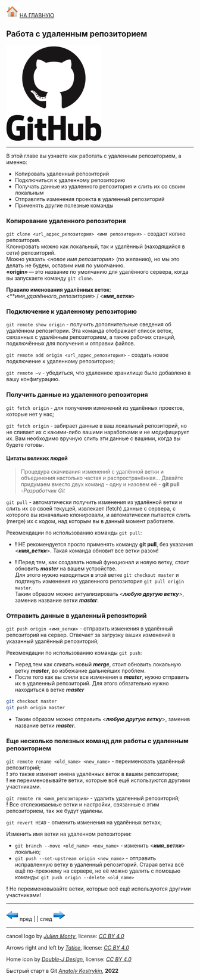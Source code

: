 [![home](./images/home.png)](./readme.md "Домой") [НА ГЛАВНУЮ](./readme.md "Вернуться на главную страницу")

## Работа с удаленным репозиторием

![github_logo](./images/github_original_wordmark_logo_icon.png)

---

В этой главе вы узнаете как работать с удаленным репозиторием, а именно:
* Копировать удаленный репозиторий
* Подключиться к удаленному репозиторию 
* Получать данные из удаленного репозитория и слить их со своим локальным
* Отправлять изменения проекта в удаленный репозиторий
* Применять другие полезные команды 


### Копирование удаленного репозитория 

`git clone <url_адрес_репозитория> <имя репозитория>` - создаст копию репозитория.  
Клонировать можно как локальный, так и удалённый (находящийся в сети) репозиторий.  
Можно указать <*новое имя репозитория*> (по желанию), но мы это делать не будем, оставим имя по умолчанию.  
**«origin»** — это название по умолчанию для удалённого сервера, когда вы запускаете команду `git clone`.

**Правило именования удалённых веток**: <***имя_удалённого_репозитория*> / <***имя_ветки***>

### Подключение к удаленному репозиторию

`git remote show origin` - получить дополнительные сведения об удалённом репозитории. Эта команда отображает список веток, связанных с удалённым репозиторием, а также рабочих станций, подключённых для получения и отправки файлов.

`git remote add origin <url_адрес_репозитория>` - создать новое подключение к удаленному репозиторию;

`git remote –v` - убедиться, что удаленное хранилище было добавлено в вашу конфигурацию.

### Получить данные из удаленного репозитория

`git fetch origin` - для получения изменений из удалённых проектов, которые нет у нас;

`git fetch origin` - забирает данные в ваш локальный репозиторий, но не сливает их с какими-либо вашими наработками и не модифицирует их. Вам необходимо вручную слить эти данные с вашими, когда вы будете готовы.

#### Цитаты великих людей

>Процедура скачивания изменений с удалённой ветки и объединения настолько частая и распространённая... Давайте придумаем вместо двух команд - одну и назовем её - **git pull**  
> -*Разработчик Git*

`git pull` - автоматически получить изменения из удалённой ветки и слить их со своей текущей, извлекает (fetch) данные с сервера, с которого вы изначально клонировали, и автоматически пытается слить (merge) их с кодом, над которым вы в данный момент работаете. 

Рекомендации по использованию команды `git pull`:

* **!** НЕ рекомендуется просто применять команду **git pull**, без указания <***имя_ветки***>. Такая команда обновит все ветки разом!

* **!** Перед тем, как создавать новый функционал и новую ветку, стоит обновить ***master*** на вашем устройстве.  
Для этого нужно находиться в этой ветке `git checkout master` и подтянуть изменения из удаленного репозитория
`git pull origin master`.  
Таким образом можно актуализировать <***любую другую ветку***>, заменив название ветки ***master***.

### Отправить данные в удаленный репозиторий

`git push origin <имя_ветки>` - отправить изменения в удалённый репозиторий на сервер. Отвечает за загрузку ваших изменений в указанный удалённый репозиторий;

Рекомендации по использованию команды `git push`:

* Перед тем как сливать новый ***merge***, стоит обновить локальную ветку ***master***, во избежание дальнейших проблем. 
* После того как вы слили все изменения в ***master***, нужно отправить их в удаленный репозиторий. Для этого обязательно нужно находиться в ветке ***master***  
~~~bash
git checkout master 
git push origin master
~~~
* Таким образом можно отправить <***любую другую ветку***>, заменив название ветки ***master***.  
 
### Еще несколько полезных команд для работы с удаленным репозиторием

`git remote rename <old_name> <new_name>` - переименовать удалённый репозиторий;  
**!** это также изменит имена удалённых веток в вашем репозитории;  
**!** не переименовывайте ветки, которые всё ещё используются другими участниками.

`git remote rm <имя_репозитория>` - удалить удаленный репозиторий;  
**!** Все отслеживаемые ветки и настройки, связанные с этим репозиторием, так же будут удалены.

`git revert HEAD` - отменить изменения на удалённых ветках;

Изменить имя ветки на удаленном репозитории:
* `git branch --move <old_name> <new_name>` - изменить <***имя_ветки***> локально;
* `git push --set-upstream origin <new_name>` - отправить исправленную ветку в удаленный репозиторий. Старая ветка всё ещё по-прежнему на сервере, но её можно удалить с помощью команды: `git push origin --delete <old_name>` 
 
**!** Не переименовывайте ветки, которые всё ещё используются другими участниками!

---

[![previous](./images/arrow_left.png)](./undo_changes.md "Предыдущая")
пред | | след [![next](./images/arrow_right.png)](./final_chapter.md "Следующая")

---

cancel logo by *[Julien Monty](https://github.com/konpa)*, 
license: *[CC BY 4.0](https://creativecommons.org/licenses/by/4.0/)*

Arrows right and left by *[Tatice](http://tatice.deviantart.com)*, 
license: *[CC BY 4.0](https://creativecommons.org/licenses/by/4.0/)*

Home icon by *[Double-J Design](http://www.doublejdesign.co.uk)*, 
license: *[CC BY 4.0](https://creativecommons.org/licenses/by/4.0/)*

Быстрый старт в Git *[Anatoly Kostrykin](https://github.com/Anatoly-web-dev)*, **2022**